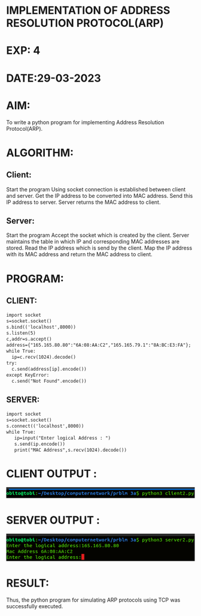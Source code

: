# IMPLEMENTATION OF ADDRESS RESOLUTION PROTOCOL(ARP)

# EXP: 4

# DATE:29-03-2023

# AIM:
To write a python program for implementing Address Resolution Protocol(ARP).

# ALGORITHM:

## Client:
Start the program
Using socket connection is established between client and server.
Get the IP address to be converted into MAC address.
Send this IP address to server.
Server returns the MAC address to client.

## Server:
Start the program
Accept the socket which is created by the client.
Server maintains the table in which IP and corresponding MAC addresses are stored.
Read the IP address which is send by the client.
Map the IP address with its MAC address and return the MAC address to client.

# PROGRAM:
## CLIENT:
```
import socket
s=socket.socket()
s.bind(('localhost',8000))
s.listen(5)
c,addr=s.accept()
address={"165.165.80.80":"6A:08:AA:C2","165.165.79.1":"8A:BC:E3:FA"};
while True:
  ip=c.recv(1024).decode()
try:
  c.send(address[ip].encode())
except KeyError:
  c.send("Not Found".encode())
```
## SERVER:
```
import socket
s=socket.socket()
s.connect(('localhost',8000))
while True:
   ip=input("Enter logical Address : ")
   s.send(ip.encode())
   print("MAC Address",s.recv(1024).decode())
```
# CLIENT OUTPUT :
![Output](./client4a.png)

# SERVER OUTPUT :
![Output](./server4a.png)

# RESULT:
Thus, the python program for simulating ARP protocols using TCP was successfully executed.


